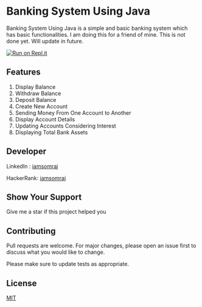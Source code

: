 # Banking System Using Java

Banking System Using Java is a simple and basic banking system which has basic functionalities. I am doing this for a friend of mine. This is not done yet. Will update in future.

[![Run on Repl.it](https://repl.it/badge/github/iamsomraj/Banking-System-Using-Java)](https://repl.it/github/iamsomraj/Banking-System-Using-Java)

## Features

1. Display Balance
2. Withdraw Balance
3. Deposit Balance
4. Create New Account
5. Sending Money From One Account to Another
6. Display Account Details
7. Updating Accounts Considering Interest
8. Displaying Total Bank Assets

## Developer

LinkedIn : [iamsomraj](https://www.linkedin.com/in/iamsomraj/)

HackerRank: [iamsomraj](https://www.hackerrank.com/iamsomraj?hr_r=1) 

## Show Your Support

Give me a star if this project helped you

## Contributing

Pull requests are welcome. For major changes, please open an issue first to discuss what you would like to change.

Please make sure to update tests as appropriate.

## License

[MIT](https://choosealicense.com/licenses/mit/)
